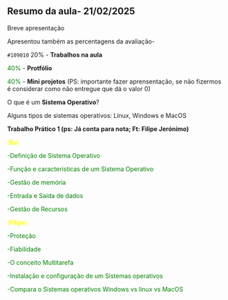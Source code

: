 Resumo da aula- 21/02/2025
---
Breve apresentação

Apresentou também as percentagens da avaliação-

`#109010` 20% </span> - **Trabalhos na aula**

<span style="color: green"> 40% </span> - **Protfólio**</p>
<span style="color: green"> 40% </span> - **Mini projetos** (PS: importante fazer aprensentação, se não fizermos é considerar como não entregue que dá o valor 0)</p>
O que é um **Sistema Operativo**?</p>
Alguns tipos de sistemas operativos: Linux, Windows e MacOS</p>
**Trabalho Prático 1 (ps: Já conta para nota; Ft: Filipe Jerónimo)**</p>
<span style="Color: Yellow">(**Eu**)</p>
<span style="Color: green">-Definição de Sistema Operativo</p>
-Função e características de um Sistema Operativo</p>
-Gestão de memória</p>
-Entrada e Saída de dados</p>
-Gestão de Recursos</p> </span>
(**Filipe**)</p>
<span style="Color: green">-Proteção</p>
-Fiabilidade</p>
-O conceito Multitarefa</p>
-Instalação e configuração de um Sistemas operativos</p>
-Compara o Sistemas operativos Windows vs linux vs MacOS</p>
